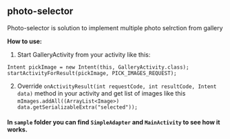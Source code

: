 ## photo-selector


 Photo-selector is solution to implement multiple photo selrction from gallery


**How to use:**

1. Start GalleryActivity from your activity like this:
```
Intent pickImage = new Intent(this, GalleryActivity.class);
startActivityForResult(pickImage, PICK_IMAGES_REQUEST);
```
2. Override `onActivityResult(int requestCode, int resultCode, Intent data)` method in your activity
and get list of images like this 
`mImages.addAll((ArrayList<Image>) data.getSerializableExtra("selected"));`


#### In `sample` folder you can find `SimpleAdapter` and `MainActivity` to see how it works.
